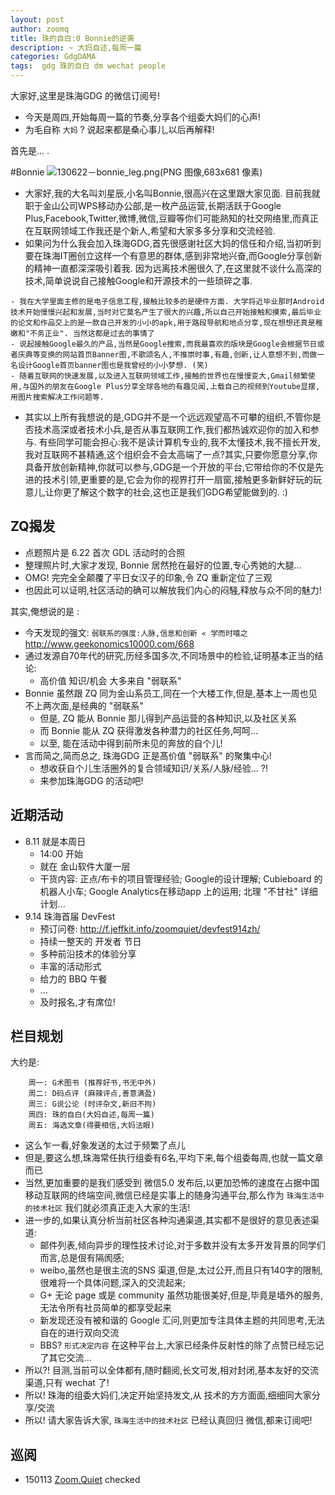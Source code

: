 ```yaml
---
layout: post
author: zoomq
title: 珠的自白:0 Bonnie的逆袭
description: ~ 大妈自述,每周一篇
categories: GdgDAMA
tags:  gdg 珠的自白 dm wechat people
---
```


大家好,这里是珠海GDG 的微信订阅号!

- 今天是周四,开始每周一篇的节奏,分享各个组委大妈们的心声!
- 为毛自称 `大妈` ? 说起来都是桑心事儿,以后再解释!

首先是... .

#Bonnie
![130622－bonnie_leg.png(PNG 图像,683x681 像素)](http://0.zoomquiet.top/ZHGDG/130622-gdl/130622%EF%BC%8Dbonnie_leg.png)

- 大家好,我的大名叫刘星辰,小名叫Bonnie,很高兴在这里跟大家见面. 目前我就职于金山公司WPS移动办公部,是一枚产品运营,长期活跃于Google Plus,Facebook,Twitter,微博,微信,豆瓣等你们可能熟知的社交网络里,而真正在互联网领域工作我还是个新人,希望和大家多多分享和交流经验. 
- 如果问为什么我会加入珠海GDG,首先很感谢社区大妈的信任和介绍,当初听到要在珠海IT圈创立这样一个有意思的群体,感到非常地兴奋,而Google分享创新的精神一直都深深吸引着我. 因为远离技术圈很久了,在这里就不谈什么高深的技术,简单说说自己接触Google和开源技术的一些琐碎之事. 
<!--more-->

    - 我在大学里面主修的是电子信息工程,接触比较多的是硬件方面. 大学将近毕业那时Android技术开始慢慢兴起和发展,当时对它莫名产生了很大的兴趣,所以自己开始接触和摸索,最后毕业的论文和作品交上的是一款自己开发的小小的apk,用于路段导航和地点分享,现在想想还真是稚嫩和"不务正业". 当然这都是过去的事情了
    - 说起接触Google最久的产品,当然是Google搜索,而我最喜欢的版块是Google会根据节日或者庆典等变换的网站首页Banner图,不歌颂名人,不推崇时事,有趣,创新,让人意想不到,而做一名设计Google首页banner图也是我曾经的小小梦想. (笑)
    - 随着互联网的快速发展,以及进入互联网领域工作,接触的世界也在慢慢变大,Gmail频繁使用,与国外的朋友在Google Plus分享全球各地的有趣见闻,上载自己的视频到Youtube显摆,用图片搜索解决工作问题等. 
- 其实以上所有我想说的是,GDG并不是一个远远观望高不可攀的组织,不管你是否技术高深或者技术小兵,是否从事互联网工作,我们都热诚欢迎你的加入和参与. 有些同学可能会担心:我不是读计算机专业的,我不太懂技术,我不擅长开发,我对互联网不甚精通,这个组织会不会太高端了一点?其实,只要你愿意分享,你具备开放创新精神,你就可以参与,GDG是一个开放的平台,它带给你的不仅是先进的技术引领,更重要的是,它会为你的视界打开一扇窗,接触更多新鲜好玩的玩意儿,让你更了解这个数字的社会,这也正是我们GDG希望能做到的. :)


## ZQ揭发

- 点题照片是 6.22 首次 GDL 活动时的合照
- 整理照片时,大家才发现, Bonnie 居然抢在最好的位置,专心秀她的大腿... 
- OMG! 完完全全颠覆了平日女汉子的印象,令 ZQ 重新定位了三观
- 也因此可以证明,社区活动的确可以解放我们内心的闷騒,释放与众不同的魅力!

其实,俺想说的是 :

- 今天发现的强文: `弱联系的强度:人脉,信息和创新 « 学而时嘻之`
	http://www.geekonomics10000.com/668
- 通过发源自70年代的研究,历经多国多次,不同场景中的检验,证明基本正当的结论:
    - 高价值 知识/机会 大多来自 "弱联系" 
- Bonnie 虽然跟 ZQ 同为金山系员工,同在一个大楼工作,但是,基本上一周也见不上两次面,是经典的 "弱联系" 
    - 但是, ZQ 能从 Bonnie 那儿得到产品运营的各种知识,以及社区关系
    - 而 Bonnie 能从 ZQ 获得激发各种潜力的社区任务,呵呵... 
    - 以至, 能在活动中得到前所未见的奔放的自个儿!
- 言而简之,简而总之, 珠海GDG 正是髙价值 "弱联系" 的聚集中心!
    - 想收获自个儿生活圈外的复合领域知识/关系/人脉/经验... ?!
    - 来参加珠海GDG 的活动吧!

## 近期活动

- 8.11 就是本周日
    - 14:00 开始
    - 就在 金山软件大厦一层
    - 干货内容: 正点/布卡的项目管理经验; Google的设计理解; Cubieboard 的机器人小车; Google Analytics在移动app 上的运用; 北理 "不甘社" 详细计划...
- 9.14 珠海首届 DevFest
    - 预订问卷: http://f.jeffkit.info/zoomquiet/devfest914zh/     
    - 持续一整天的 开发者 节日
    - 多种前沿技术的体验分享
    - 丰富的活动形式
    - 给力的 BBQ 午餐
    - ... 
    - 及时报名,才有席位!


## 栏目规划
大约是: 

        周一: G术图书 (推荐好书,书无中外)
        周二: D码点评 (麻辣评点,善意满盈)
        周三: G说公论 (时评杂文,新旧不拘)
        周四: 珠的自白(大妈自述,每周一篇)
        周五: 海选文章(得要相信,大妈法眼)

- 这么乍一看,好象发送的太过于频繁了点儿
- 但是,要这么想,珠海常任执行组委有6名,平均下来,每个组委每周,也就一篇文章而已
- 当然,更加重要的是我们感受到 微信5.0 发布后,以更加恐怖的速度在占据中国移动互联网的终端空间,微信已经是实事上的随身沟通平台,那么作为 `珠海生活中的技术社区` 我们就必须真正走入大家的生活!
- 进一步的,如果认真分析当前社区各种沟通渠道,其实都不是很好的意见表述渠道:
    - 邮件列表,倾向异步的理性技术讨论,对于多数并没有太多开发背景的同学们而言,总是佷有隔阂感;
    - weibo,虽然也是很主流的SNS 渠道,但是,太过公开,而且只有140字的限制,很难将一个具体问题,深入的交流起来;
    - G+ 无论 page 或是 community 虽然功能很美好,但是,毕竟是墙外的服务,无法令所有社员简单的都享受起来
    - 新发现还没有被和谐的 Google 汇问,则更加专注具体主题的共同思考,无法自在的进行双向交流
    - BBS? `形式决定内容` 在这种平台上,大家已经条件反射性的除了点赞已经忘记了其它交流... 
- 所以?! 目测,当前可以全体都有,随时翻阅,长文可发,相对封闭,基本友好的交流渠道,只有 wechat 了!
- 所以! 珠海的组委大妈们,决定开始坚持发文,从 技术的方方面面,细细同大家分享/交流
- 所以! 请大家告诉大家,  `珠海生活中的技术社区` 已经认真回归 微信,都来订阅吧!



## 巡阅
- 150113 [Zoom.Quiet](http://zoomquiet.io/) checked



